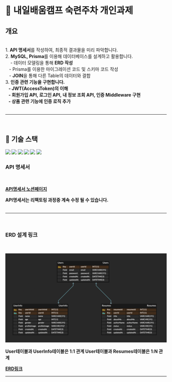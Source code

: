 # &#128640; 내일배움캠프 숙련주차 개인과제

## 개요

<br>
1. <strong>API 명세서</strong>를 작성하여, 최종적 결과물을 미리 파악합니다.<br>
2. <strong>MySQL, Prisma</strong>를 이용해 데이터베이스를 설계하고 활용합니다.<br>
    &nbsp;&nbsp;&nbsp;&nbsp;- 데이터 모델링을 통해 <strong>ERD 작성</strong><br>
    &nbsp;&nbsp;&nbsp;- Prisma를 이용한 마이그레이션 코드 및 스키마 코드 작성<br>
    &nbsp;&nbsp;&nbsp;- <strong>JOIN</strong>을 통해 다른 Table의 데이터와 결합<br>
3. <strong>인증 관련 기능을 구현<strong>합니다.<br>
    &nbsp;&nbsp;&nbsp;- <strong>JWT(AccessToken)</strong>의 이해<br>
    &nbsp;&nbsp;&nbsp;- 회원가입 API, 로그인 API, 내 정보 조회 API, 인증 <strong>Middleware<strong> 구현<br>
    &nbsp;&nbsp;&nbsp;- 상품 관련 기능에 인증 로직 추가<br>
<br>
<hr>
<br>

## &#128296; 기술 스택

 <img src="https://img.shields.io/badge/express-000000?style=for-the-badge&logo=express&logoColor=white">
<img src="https://img.shields.io/badge/yarn-339AF0?style=for-the-badge&logo=기술스택아이콘&logoColor=white">
<img src="https://img.shields.io/badge/MySQL-4479A1?style=for-the-badge&logo=기술스택아이콘&logoColor=white">
<img src="https://img.shields.io/badge/prisma-47A248?style=for-the-badge&logo=기술스택아이콘&logoColor=white">
<img src="https://img.shields.io/badge/.env-F7DF1E?style=for-the-badge&logo=기술스택아이콘&logoColor=white">
 <img src="https://img.shields.io/badge/amazonaws-232F3E?style=for-the-badge&logo=amazonaws&logoColor=white">

### API 명세서

<br>

[API명세서 노션페이지](https://gainful-bonsai-fe1.notion.site/API-933152851dff4395a74d931328dd5429?pvs=4)

API명세서는 리팩토링 과정중 계속 수정 될 수 있습니다.<br>
<br>

<hr>
<br>

### ERD 설계 링크

<br>

![텍스트](img/ERD.png)

User테이블과 UserInfo테이블은 1:1 관계
User테이블과 Resumes테이블은 1:N 관계

[ERD링크](https://www.erdcloud.com/p/6pgLDQpbf6z2KhtPK)<br>

<hr>
